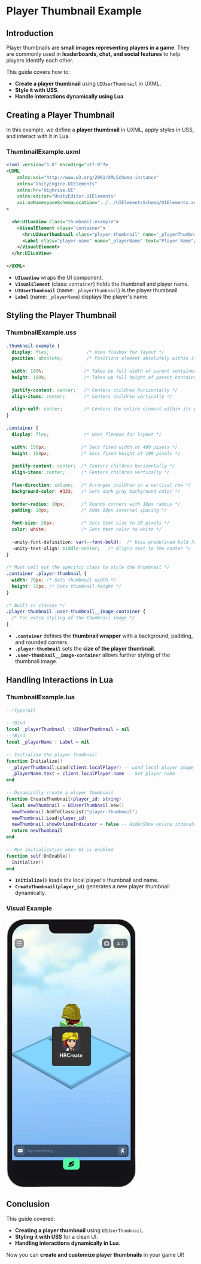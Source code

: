 # Player Thumbnail Example

## Introduction

Player thumbnails are **small images representing players in a game**. They are commonly used in **leaderboards, chat, and social features** to help players identify each other.

This guide covers how to:
- **Create a player thumbnail** using `UIUserThumbnail` in UXML.
- **Style it with USS**.
- **Handle interactions dynamically using Lua**.

## Creating a Player Thumbnail

In this example, we define a **player thumbnail** in UXML, apply styles in USS, and interact with it in Lua.

### **ThumbnailExample.uxml**
```xml
<?xml version="1.0" encoding="utf-8"?>
<UXML
    xmlns:xsi="http://www.w3.org/2001/XMLSchema-instance"
    xmlns="UnityEngine.UIElements"
    xmlns:hr="Highrise.UI"
    xmlns:editor="UnityEditor.UIElements"
    xsi:noNamespaceSchemaLocation="../../UIElementsSchema/UIElements.xsd"
>

  <hr:UILuaView class="thumbnail-example">
    <VisualElement class="container">
      <hr:UIUserThumbnail class="player-thumbnail" name="_playerThumbnail" online-indicator="false"/>
      <Label class="player-name" name="_playerName" text="Player Name"/>
    </VisualElement>
  </hr:UILuaView>

</UXML>
```
- **`UILuaView`** wraps the UI component.
- **`VisualElement`** (class: `container`) holds the thumbnail and player name.
- **`UIUserThumbnail`** (name: `_playerThumbnail`) is the player thumbnail.
- **`Label`** (name: `_playerName`) displays the player's name.

## Styling the Player Thumbnail

### **ThumbnailExample.uss**
```css
.thumbnail-example {
  display: flex;              /* Uses flexbox for layout */
  position: absolute;         /* Positions element absolutely within its parent */
  
  width: 100%;               /* Takes up full width of parent container */
  height: 100%;              /* Takes up full height of parent container */

  justify-content: center;   /* Centers children horizontally */
  align-items: center;       /* Centers children vertically */

  align-self: center;        /* Centers the entire element within its parent */
}

.container {
  display: flex;             /* Uses flexbox for layout */

  width: 150px;             /* Sets fixed width of 400 pixels */
  height: 150px;            /* Sets fixed height of 100 pixels */

  justify-content: center;  /* Centers children horizontally */
  align-items: center;      /* Centers children vertically */

  flex-direction: column;   /* Arranges children in a vertical row */
  background-color: #333;   /* Sets dark gray background color */

  border-radius: 10px;      /* Rounds corners with 10px radius */
  padding: 10px;            /* Adds 10px internal spacing */

  font-size: 20px;          /* Sets text size to 20 pixels */
  color: white;             /* Sets text color to white */

  -unity-font-definition: var(--font-bold);  /* Uses predefined bold font variable */
  -unity-text-align: middle-center;   /* Aligns text to the center */
}

/* Must call out the specific class to style the thumbnail */
.container .player-thumbnail {
  width: 70px; /* Sets thumbnail width */
  height: 70px; /* Sets thumbnail height */
}

/* built-in classes */
.player-thumbnail .user-thumbnail__image-container {
  /* For extra styling of the thumbnail image */
}
```
- **`.container`** defines the **thumbnail wrapper** with a background, padding, and rounded corners.
- **`.player-thumbnail`** sets the **size of the player thumbnail**.
- **`.user-thumbnail__image-container`** allows further styling of the thumbnail image.

## Handling Interactions in Lua

### **ThumbnailExample.lua**
```lua
--!Type(UI)

--!Bind
local _playerThumbnail : UIUserThumbnail = nil
--!Bind
local _playerName : Label = nil

-- Initialize the player thumbnail
function Initialize()
  _playerThumbnail:Load(client.localPlayer) -- Load local player image
  _playerName.text = client.localPlayer.name -- Set player name
end

-- Dynamically create a player thumbnail
function CreateThumbnail(player_id: string)
  local newThumbnail = UIUserThumbnail.new()
  newThumbnail:AddToClassList("player-thumbnail")
  newThumbnail:Load(player_id)
  newThumbnail.showOnlineIndicator = false -- Hide/Show online indicator
  return newThumbnail
end

-- Run initialization when UI is enabled
function self:OnEnable()
  Initialize()
end
```
- **`Initialize()`** loads the local player's thumbnail and name.
- **`CreateThumbnail(player_id)`** generates a new player thumbnail dynamically.

### **Visual Example**
![Player Thumbnail Example](/assets/learn/guides/studio/UI/ui-examples/player-thumbnail-example.png)

## Conclusion

This guide covered:
- **Creating a player thumbnail** using `UIUserThumbnail`.  
- **Styling it with USS** for a clean UI.  
- **Handling interactions dynamically in Lua**.  

Now you can **create and customize player thumbnails** in your game UI!